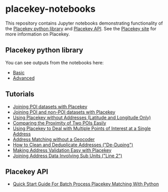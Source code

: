 # placekey-notebooks
This repository contains Jupyter notebooks demonstrating functionality of the [Placekey python library](https://github.com/Placekey/placekey-py) and [Placekey API](https://docs.placekey.io/). See the [Placekey site](https://placekey.io/) for more information on Placekey.  

## Placekey python library

You can see outputs from the notebooks here:
* [Basic](https://placekey.github.io/placekey-notebooks/basic_functionality.html)
* [Advanced](https://placekey.github.io/placekey-notebooks/advanced_functionality.html)

## Tutorials

* [Joining POI datasets with Placekey](https://www.placekey.io/tutorials/joining-poi-datasets-with-placekey)
* [Joining POI and non-POI datasets with Placekey](https://www.placekey.io/tutorials/joining-poi-and-non-poi-datasets-with-placekey)
* [Using Placekey without Addresses (Latitude and Longitude Only)](https://www.placekey.io/tutorials/using-placekey-without-addresses-latitude-and-longitude-only)
* [Comparing the Proximity of Two POIs Easily](https://www.placekey.io/tutorials/comparing-the-proximity-of-two-pois-easily)
* [Using Placekey to Deal with Multiple Points of Interest at a Single Address](https://www.placekey.io/tutorials/accounts-for-multiple-points-of-interest-at-a-single-address)
* [Address Matching without a Geocoder](https://www.placekey.io/tutorials/address-matching-without-a-geocoder)
* [How to Clean and Deduplicate Addresses ("De-Duping")](https://www.placekey.io/tutorials/cleaning-duplicate-addresses-using-placekey)
* [Making Address Validation Easy with Placekey](https://www.placekey.io/tutorials/using-placekey-for-address-validation)
* [Joining Address Data Involving Sub Units ("Line 2")](https://www.placekey.io/tutorials/using-placekey-to-effectively-join-data-about-sub-units)


## Placekey API
* [Quick Start Guide For Batch Process Placekey Matching With Python](https://github.com/Placekey/placekey-notebooks/blob/main/notebooks/Adding_Placekey_to_your_POI_dataset_using_python_and_the_Placekey_API.ipynb)

